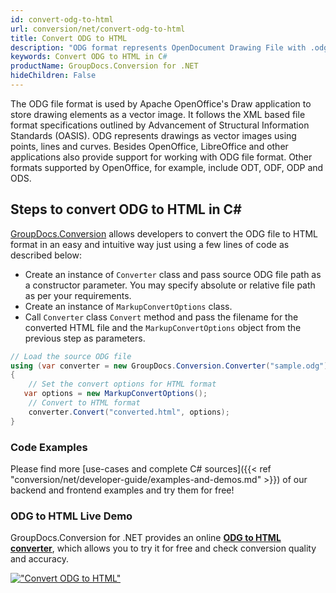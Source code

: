 ```yaml
---
id: convert-odg-to-html
url: conversion/net/convert-odg-to-html
title: Convert ODG to HTML
description: "ODG format represents OpenDocument Drawing File with .odg extension. Learn how to convert ODG to HTML file programmatically in C# language using GroupDocs.Conversion for .NET library."
keywords: Convert ODG to HTML in C#
productName: GroupDocs.Conversion for .NET
hideChildren: False
---
```


The ODG file format is used by Apache OpenOffice's Draw application to store drawing elements as a vector image. It follows the XML based file format specifications outlined by Advancement of Structural Information Standards (OASIS). ODG represents drawings as vector images using points, lines and curves. Besides OpenOffice, LibreOffice and other applications also provide support for working with ODG file format. Other formats supported by OpenOffice, for example, include ODT, ODF, ODP and ODS.

## Steps to convert ODG to HTML in C#

[GroupDocs.Conversion](https://products.groupdocs.com/conversion/net) allows developers to convert the ODG file to HTML format in an easy and intuitive way just using a few lines of code as described below:

* Create an instance of `Converter` class and pass source ODG file path as a constructor parameter. You may specify absolute or relative file path as per your requirements. 
* Create an instance of `MarkupConvertOptions` class.
* Call `Converter` class `Convert` method and pass the filename for the converted HTML file and the `MarkupConvertOptions` object from the previous step as parameters.

```csharp
// Load the source ODG file
using (var converter = new GroupDocs.Conversion.Converter("sample.odg"))
{
    // Set the convert options for HTML format
   var options = new MarkupConvertOptions();
    // Convert to HTML format
    converter.Convert("converted.html", options);
}
```

### Code Examples

Please find more [use-cases and complete C# sources]({{< ref "conversion/net/developer-guide/examples-and-demos.md" >}}) of our backend and frontend examples and try them for free!

### ODG to HTML Live Demo

GroupDocs.Conversion for .NET provides an online [**ODG to HTML converter**](https://products.groupdocs.app/conversion/odg-to-html), which allows you to try it for free and check conversion quality and accuracy.

[!["Convert ODG to HTML"](conversion/net/images/convert-to-html/convert-odg-to-html.png)](https://products.groupdocs.app/conversion/odg-to-html)